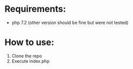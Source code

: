 # Requirements:

- php 7.2 (other version should be fine but were not tested)


# How to use:

1. Clone the repo
2. Execute index.php

